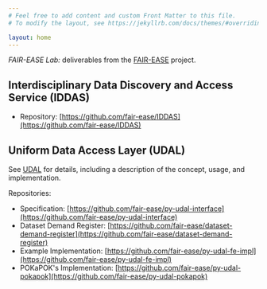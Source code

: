```yaml
---
# Feel free to add content and custom Front Matter to this file.
# To modify the layout, see https://jekyllrb.com/docs/themes/#overriding-theme-defaults

layout: home
---
```


_FAIR-EASE Lab:_ deliverables from the [FAIR-EASE](https://fairease.eu/) project.

## Interdisciplinary Data Discovery and Access Service (IDDAS)

- Repository: [https://github.com/fair-ease/IDDAS](https://github.com/fair-ease/IDDAS)

## Uniform Data Access Layer (UDAL)

See [UDAL](udal.markdown) for details, including a description of the concept,
usage, and implementation.

Repositories:

- Specification: [https://github.com/fair-ease/py-udal-interface](https://github.com/fair-ease/py-udal-interface)
- Dataset Demand Register: [https://github.com/fair-ease/dataset-demand-register](https://github.com/fair-ease/dataset-demand-register)
- Example Implementation: [https://github.com/fair-ease/py-udal-fe-impl](https://github.com/fair-ease/py-udal-fe-impl)
- POKaPOK's Implementation: [https://github.com/fair-ease/py-udal-pokapok](https://github.com/fair-ease/py-udal-pokapok)
